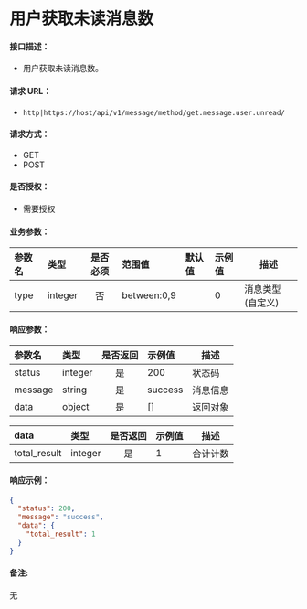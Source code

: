 # 用户获取未读消息数

#### 接口描述：
- 用户获取未读消息数。

#### 请求 URL：
- `http|https://host/api/v1/message/method/get.message.user.unread/`

#### 请求方式：
- GET
- POST

#### 是否授权：
- 需要授权

#### 业务参数：
|参数名|类型|是否必须|范围值|默认值|示例值|描述|
|:----|:---|:---:|:-----|:-----|:-----|-----|
|type |integer |否 |between:0,9 | |0 |消息类型(自定义) |

#### 响应参数：
|参数名|类型|是否返回|示例值|描述|
|:-----|:-----|:---:|:-----|-----|
|status |integer |是 |200 |状态码 |
|message |string |是 |success |消息信息 |
|data |object |是 |[] |返回对象 |

|data|类型|是否返回|示例值|描述|
|:-----|:-----|:---:|:-----|-----|
|total_result |integer |是 |1 |合计计数 |

#### 响应示例：
```json
{
  "status": 200,
  "message": "success",
  "data": {
    "total_result": 1
  }
}
```

#### 备注:
无